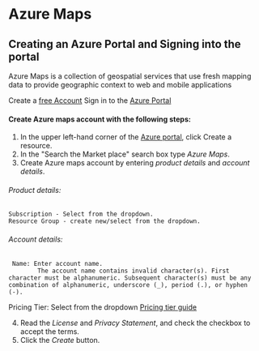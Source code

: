 # Azure Maps

## Creating an Azure Portal and Signing into the portal

Azure Maps is a collection of geospatial services that use fresh mapping data to provide geographic context to web and mobile applications

Create a [free Account](https://azure.microsoft.com/free/?WT.mc_id=A261C142F)
Sign in to the [Azure Portal](https://portal.azure.com/)

#### Create Azure maps account with the following steps: 

1. In the upper left-hand corner of the [Azure portal](https://portal.azure.com/), click Create a resource.
2. In the "Search the Market place" search box type _Azure Maps_.
3. Create Azure maps account by entering _product details_ and _account details_.
  ###### Product details:
    Subscription - Select from the dropdown. 
    Resource Group - create new/select from the dropdown. 
    
  ###### Account details:
     Name: Enter account name. 
            The account name contains invalid character(s). First character must be alphanumeric. Subsequent character(s) must be any combination of alphanumeric, underscore (_), period (.), or hyphen (-).
            
   Pricing Tier: Select from the dropdown
                 [Pricing tier guide](https://docs.microsoft.com/en-us/azure/azure-maps/choose-pricing-tier)
            
 4. Read the _License_ and _Privacy Statement_, and check the checkbox to accept the terms.
 5. Click the _Create_ button.
 
    
    
    





